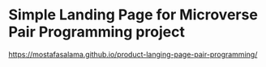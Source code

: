 # Simple Landing Page for Microverse Pair Programming project
https://mostafasalama.github.io/product-langing-page-pair-programming/
